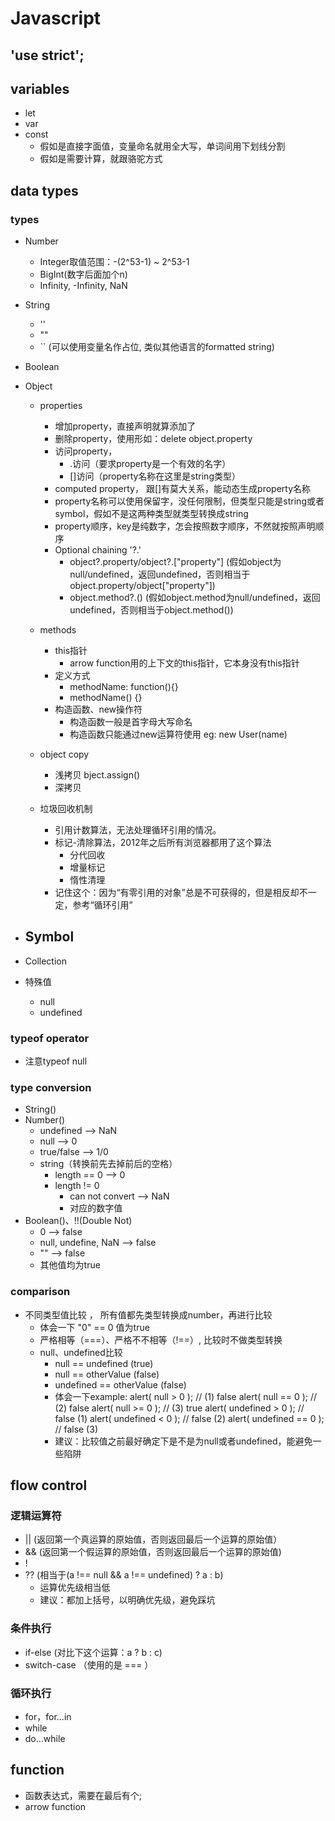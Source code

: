 # Javascript

## 'use strict';
## variables
- let
- var
- const 
    - 假如是直接字面值，变量命名就用全大写，单词间用下划线分割
    - 假如是需要计算，就跟骆驼方式

## data types
### types
- Number
    - Integer取值范围：-(2^53-1) ~ 2^53-1
    - BigInt(数字后面加个n)
    - Infinity, -Infinity, NaN
- String
    - ''
    - ""
    - `` (可以使用变量名作占位, 类似其他语言的formatted string)
- Boolean
- Object
    - properties
        - 增加property，直接声明就算添加了
        - 删除property，使用形如：delete object.property
        - 访问property，
            - .访问（要求property是一个有效的名字）
            - []访问（property名称在这里是string类型）
        - computed property， 跟[]有莫大关系，能动态生成property名称
        - property名称可以使用保留字，没任何限制，但类型只能是string或者symbol，假如不是这两种类型就类型转换成string
        - property顺序，key是纯数字，怎会按照数字顺序，不然就按照声明顺序
        - Optional chaining '?.'
            - object?.property/object?.["property"] (假如object为null/undefined，返回undefined，否则相当于object.property/object["property"])
            - object.method?.() (假如object.method为null/undefined，返回undefined，否则相当于object.method())
    
    - methods
        - this指针
            - arrow function用的上下文的this指针，它本身没有this指针
        - 定义方式
            - methodName: function(){}
            - methodName() {}
        - 构造函数、new操作符
            - 构造函数一般是首字母大写命名
            - 构造函数只能通过new运算符使用 eg: new User(name)
        
    
    - object copy
        - 浅拷贝 bject.assign()
        - 深拷贝

    - 垃圾回收机制
        - 引用计数算法，无法处理循环引用的情况。
        - 标记-清除算法，2012年之后所有浏览器都用了这个算法
            - 分代回收
            - 增量标记
            - 惰性清理
        - 记住这个：因为“有零引用的对象”总是不可获得的，但是相反却不一定，参考“循环引用”

- Symbol
    - 

- Collection

- 特殊值
    - null
    - undefined

### typeof operator
- 注意typeof null

### type conversion
- String()
- Number()
    - undefined --> NaN
    - null --> 0
    - true/false --> 1/0
    - string（转换前先去掉前后的空格）
        - length == 0 --> 0
        - length != 0
            - can not convert --> NaN
            - 对应的数字值
- Boolean()、!!(Double Not)
    - 0 --> false
    - null, undefine, NaN --> false
    - "" --> false
    - 其他值均为true

### comparison
- 不同类型值比较 ，
所有值都先类型转换成number，再进行比较
    - 体会一下 "0" == 0 值为true
    - 严格相等（===）、严格不不相等（!==）, 比较时不做类型转换
    - null、undefined比较
        - null == undefined  (true)
        - null == otherValue (false)
        - undefined == otherValue (false)
        - 体会一下example: 
            alert( null > 0 );  // (1) false
            alert( null == 0 ); // (2) false
            alert( null >= 0 ); // (3) true
            alert( undefined > 0 ); // false (1)
            alert( undefined < 0 ); // false (2)
            alert( undefined == 0 ); // false (3)
        - 建议：比较值之前最好确定下是不是为null或者undefined，能避免一些陷阱

## flow control
### 逻辑运算符
- || (返回第一个真运算的原始值，否则返回最后一个运算的原始值）
- && (返回第一个假运算的原始值，否则返回最后一个运算的原始值)
- !
- ?? (相当于(a !== null && a !== undefined) ? a : b)
    - 运算优先级相当低
    - 建议：都加上括号，以明确优先级，避免踩坑

### 条件执行
- if-else (对比下这个运算：a ? b : c)
- switch-case （使用的是 === ）

### 循环执行
- for，for...in
- while
- do...while

## function
- 函数表达式，需要在最后有个;
- arrow function

